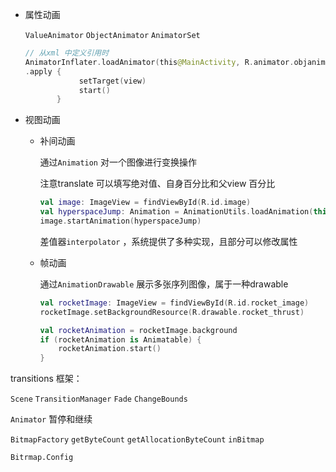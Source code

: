 - 属性动画

    `ValueAnimator` `ObjectAnimator` `AnimatorSet`

    ```kotlin
    // 从xml 中定义引用时
    AnimatorInflater.loadAnimator(this@MainActivity, R.animator.objanime)
    .apply {
                setTarget(view)
                start()
           }
    ```

- 视图动画

    - 补间动画

        通过`Animation` 对一个图像进行变换操作

        注意translate 可以填写绝对值、自身百分比和父view 百分比

        ```kotlin
        val image: ImageView = findViewById(R.id.image)
        val hyperspaceJump: Animation = AnimationUtils.loadAnimation(this, R.anim.hyperspace_jump)
        image.startAnimation(hyperspaceJump)
        ```

        差值器`interpolator` ，系统提供了多种实现，且部分可以修改属性 

    - 帧动画

        通过`AnimationDrawable` 展示多张序列图像，属于一种drawable

        ```kotlin
        val rocketImage: ImageView = findViewById(R.id.rocket_image)
        rocketImage.setBackgroundResource(R.drawable.rocket_thrust)
        
        val rocketAnimation = rocketImage.background
        if (rocketAnimation is Animatable) {
            rocketAnimation.start()
        }
        ```

transitions 框架：

`Scene` `TransitionManager` `Fade` `ChangeBounds`  



`Animator` 暂停和继续  



`BitmapFactory` `getByteCount` `getAllocationByteCount` `inBitmap`  

`Bitrmap.Config`  

